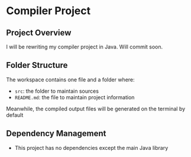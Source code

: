 # Compiler Project

## Project Overview

I will be rewriting my compiler project in Java. Will commit soon.

## Folder Structure

The workspace contains one file and a folder where: 

- `src`: the folder to maintain sources
- `README.md`: the file to maintain project information

Meanwhile, the compiled output files will be generated on the terminal by default


## Dependency Management
- This project has no dependencies except the main Java library
